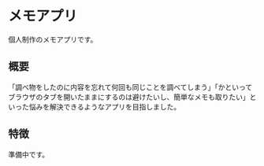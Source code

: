# メモアプリ
個人制作のメモアプリです。

## 概要
「調べ物をしたのに内容を忘れて何回も同じことを調べてしまう」「かといってブラウザのタブを開いたままにするのは避けたいし、簡単なメモも取りたい」といった悩みを解決できるようなアプリを目指しました。

## 特徴
準備中です。